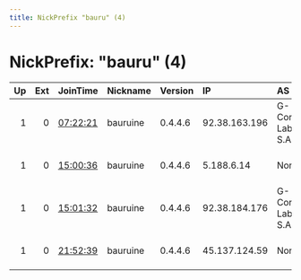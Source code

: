 ```yaml
---
title: NickPrefix "bauru" (4)
---
```


# NickPrefix: "bauru" (4)

|   Up |   Ext | JoinTime                                                                                            | Nickname   | Version   | IP            | AS               | CC   |   ORp |   Dirp | OS    | Contact                            |   eFamMembers |
|-----:|------:|:----------------------------------------------------------------------------------------------------|:-----------|:----------|:--------------|:-----------------|:-----|------:|-------:|:------|:-----------------------------------|--------------:|
|    1 |     0 | [07:22:21](https://metrics.torproject.org/rs.html#details/6D9CFB3ED769429713F2F28C8130034CEE667B32) | bauruine   | 0.4.4.6   | 92.38.163.196 | G-Core Labs S.A. | lu   |   443 |     80 | Linux | ContactInfo email:torcontact tuxli |            18 |
|    1 |     0 | [15:00:36](https://metrics.torproject.org/rs.html#details/43B414FF6968037B76588065DB013A9663A1D4DD) | bauruine   | 0.4.4.6   | 5.188.6.14    | None             | us   |   443 |     80 | Linux | ContactInfo email:torcontact tuxli |            18 |
|    1 |     0 | [15:01:32](https://metrics.torproject.org/rs.html#details/D5F09497548A39071D14AC9E9AA926A0F8A748F2) | bauruine   | 0.4.4.6   | 92.38.184.176 | G-Core Labs S.A. | nl   |   443 |     80 | Linux | ContactInfo email:torcontact tuxli |            18 |
|    1 |     0 | [21:52:39](https://metrics.torproject.org/rs.html#details/826BBB4A48706B1DE68FBFEFB91496DB398D69D1) | bauruine   | 0.4.4.6   | 45.137.124.59 | None             | gb   |   443 |     80 | Linux | ContactInfo email:torcontact tuxli |            18 |
